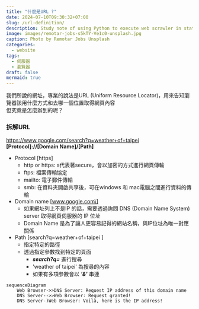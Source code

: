 ```yaml
---
title: "什麼是URL ?"
date: 2024-07-10T09:30:32+07:00
slug: /url-definition/
description: Study note of using Python to execute web scrawler in static and dynamci approaches.
image: images/remotar-jobs-s5kTY-Ve1c0-unsplash.jpg
caption: Photo by Remotar Jobs Unsplash
categories:
  - website
tags:
  - 伺服器
  - 瀏覽器
draft: false
mermaid: true
---
```



我們所說的網址，專業的說法是URL (Uniform Resource Locator)，用來告知瀏覽器該用什麼方式和去哪一個位置取得網頁內容  
但究竟是怎麼辦到的呢？  

### 拆解URL  
https://www.google.com/search?q=weather+of+taipei  
**\[Protocol\]:\/\/\[Domain Name\]\/\[Path\]**

- Protocol \[https\]
	- http or https: s代表著secure，會以加密的方式進行網頁傳輸
	- ftps: 檔案傳輸協定
	- mailto: 電子郵件傳輸
	- smb: 在資料夾開啟共享後，可在windows 和 mac電腦之間進行資料的傳輸
- Domain name \[www.google.com\]
	- 如果網址列上不是IP 的話，需要透過詢問 DNS (Domain Name System) server 取得網頁伺服器的 IP 位址
	- Domain Name 是為了讓人更容易記得的網站名稱，與IP位址為唯一對應關係
- Path \[search?q=weather+of+taipei \]
	- 指定特定的路徑
	- 透過指定參數找到特定的頁面
		- ***search?q=*** 進行搜尋
		- 'weather of taipei' 為搜尋的內容
		- 如果有多項參數會以 ***'&'*** 串連

```mermaid
sequenceDiagram
    Web Browser->>DNS Server: Request IP address of this domain name
    DNS Server-->>Web Browser: Request granted!
    DNS Server-)Web Browser: Voilà, here is the IP address!
```
